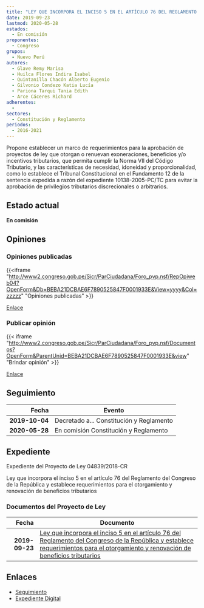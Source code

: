 ```yaml
---
title: "LEY QUE INCORPORA EL INCISO 5 EN EL ARTÍCULO 76 DEL REGLAMENTO DEL CONGRESO DE LA REPÚBLICA Y ESTABLECE REQUERIMIENTOS PARA EL OTORGAMIENTO Y RENOVACIÓN DE BENEFICICOS TRIBUTARIOS"
date: 2019-09-23
lastmod: 2020-05-28
estados: 
  - En comisión
proponentes: 
  - Congreso
grupos: 
  - Nuevo Perú
autores: 
  - Glave Remy Marisa
  - Huilca Flores Indira Isabel
  - Quintanilla Chacón Alberto Eugenio
  - Gilvonio Condezo Katia Lucía
  - Pariona Tarqui Tania Edith
  - Arce Cáceres Richard
adherentes: 
  - 
sectores: 
  - Constitución y Reglamento
periodos: 
  - 2016-2021
---
```


Propone establecer un marco de requerimientos para la aprobación de proyectos de ley que otorgan o renuevan exoneraciones, beneficios y/o incentivos tributarios, que permita cumplir la Norma VII del Código Tributario, y las características de necesidad, idoneidad y proporcionalidad, como lo establece el Tribunal Constitucional en el Fundamento 12 de la sentencia expedida a razón del expediente 10138-2005-PC/TC para evitar la aprobación de privilegios tributarios discrecionales o arbitrarios.


## Estado actual

**En comisión**

## Opiniones

### Opiniones publicadas

{{<iframe "http://www2.congreso.gob.pe/Sicr/ParCiudadana/Foro_pvp.nsf/RepOpiweb04?OpenForm&Db=BEBA21DCBAE6F7890525847F0001933E&View=yyyy&Col=zzzzz" "Opiniones publicadas" >}}

[Enlace](http://www2.congreso.gob.pe/Sicr/ParCiudadana/Foro_pvp.nsf/RepOpiweb04?OpenForm&Db=BEBA21DCBAE6F7890525847F0001933E&View=yyyy&Col=zzzzz)
### Publicar opinión

{{< iframe "http://www2.congreso.gob.pe/Sicr/ParCiudadana/Foro_pvp.nsf/Documentos?OpenForm&ParentUnid=BEBA21DCBAE6F7890525847F0001933E&view" "Brindar opinión" >}}

[Enlace](http://www2.congreso.gob.pe/Sicr/ParCiudadana/Foro_pvp.nsf/Documentos?OpenForm&ParentUnid=BEBA21DCBAE6F7890525847F0001933E&view)

## Seguimiento

| Fecha | Evento |
|------:|--------|
| **2019-10-04** | Decretado a... Constitución y Reglamento|
| **2020-05-28** | En comisión Constitución y Reglamento|


## Expediente

Expediente del Proyecto de Ley 04839/2018-CR

Ley que incorpora el inciso 5 en el artículo 76 del Reglamento del Congreso de la República y establece requerimientos para el otorgamiento y renovación de beneficios tributarios


### Documentos del Proyecto de Ley

| Fecha | Documento |
|------:|--------|
| **2019-09-23** | [Ley que incorpora el inciso 5 en el artículo 76 del Reglamento del Congreso de la República y establece requerimientos para el otorgamiento y renovación de beneficios tributarios](http://www.leyes.congreso.gob.pe/Documentos/2016_2021/Proyectos_de_Ley_y_de_Resoluciones_Legislativas/PL04839_20190923.pdf) |

## Enlaces 

- [Seguimiento](http://www2.congreso.gob.pe/Sicr/TraDocEstProc/CLProLey2016.nsf/f7fff46988ca05b1052578e100829cc7/545ffd18adeb75750525847e0061dc57?OpenDocument)
- [Expediente Digital](http://www2.congreso.gob.pe/Sicr/TraDocEstProc/CLProLey2016.nsf/f7fff46988ca05b1052578e100829cc7/545ffd18adeb75750525847e0061dc57?OpenDocument&Click=05257FB7005EB655.eb71d0cf91d8294e05256cdf006b5706/$Body/0.1C6C)
